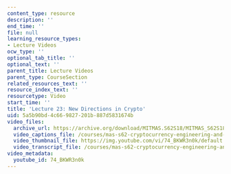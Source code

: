```yaml
---
content_type: resource
description: ''
end_time: ''
file: null
learning_resource_types:
- Lecture Videos
ocw_type: ''
optional_tab_title: ''
optional_text: ''
parent_title: Lecture Videos
parent_type: CourseSection
related_resources_text: ''
resource_index_text: ''
resourcetype: Video
start_time: ''
title: 'Lecture 23: New Directions in Crypto'
uid: 5a5b90bd-4c66-9827-201b-887d5831674b
video_files:
  archive_url: https://archive.org/download/MITMAS.S62S18/MITMAS_S62S18_lec23_300k.mp4
  video_captions_file: /courses/mas-s62-cryptocurrency-engineering-and-design-spring-2018/4714b4c1f5e25b3f8c86a59be3b47500_74_BKWR3n0k.vtt
  video_thumbnail_file: https://img.youtube.com/vi/74_BKWR3n0k/default.jpg
  video_transcript_file: /courses/mas-s62-cryptocurrency-engineering-and-design-spring-2018/2787e7358b9eb76f59c673e74539a6e0_74_BKWR3n0k.pdf
video_metadata:
  youtube_id: 74_BKWR3n0k
---
```

